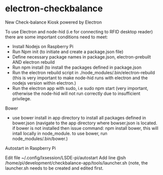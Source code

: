 # electron-checkbalance
New Check-balance Kiosk powered by Electron


To use Electron and node-hid (i.e for connecting to RFID desktop reader) there are some important conditions need to meet:
 
* Install Nodejs on Raspberry Pi
* Run Npm init (to initiate and create a package.json file)
* Define necessary package names in package.json, electron-prebuilt AND electron rebuild 
* Run npm install (to install the packages defined in package.json
* Run the electron rebuild script in ./node_modules/.bin/electron-rebuild (this is very important to make node-hid runs with electron and the nodejs version within electron.)
* Run the electron app with sudo, i.e sudo npm start (very important, otherwise the node-hid will not run correctly due to insufficient privilege.

Bower
- use bower install in app directory to install all packages defined in bower.json (navigate to the app directory where bowser.json is located. if bower is not installed then issue command: npm install bower, this will intall locally in node_module. to use bower, run node_modules/.bin/bower.)
 
Autostart in Raspberry Pi
 
Edit file ~/.config/lxsession/LSDE-pi/autostart
Add line @sh /home/pi/development/checkbalance-app/tools/launcher.sh (note, the launcher.sh needs to be created and edited first.


